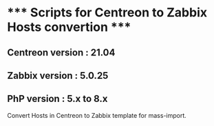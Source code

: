 # *** Scripts for Centreon to Zabbix Hosts convertion ***

## Centreon version : 21.04
## Zabbix version : 5.0.25
## PhP version : 5.x to 8.x

Convert Hosts in Centreon to Zabbix template for mass-import.
